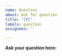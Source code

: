 ```yaml
---
name: Question
about: Ask for question
title: "[❓]"
labels: question
assignees: ''

---
```


**Ask your question here:**
